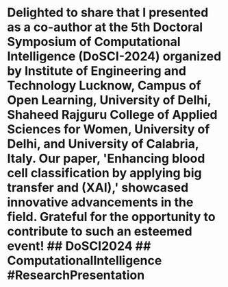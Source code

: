 # Delighted to share that I presented as a co-author at the 5th Doctoral Symposium of Computational Intelligence (DoSCI-2024) organized by Institute of Engineering and Technology Lucknow, Campus of Open Learning, University of Delhi, Shaheed Rajguru College of Applied Sciences for Women, University of Delhi, and University of Calabria, Italy. Our paper, 'Enhancing blood cell classification by applying big transfer and (XAI),' showcased innovative advancements in the field. Grateful for the opportunity to contribute to such an esteemed event! ## DoSCI2024 ## ComputationalIntelligence #ResearchPresentation
